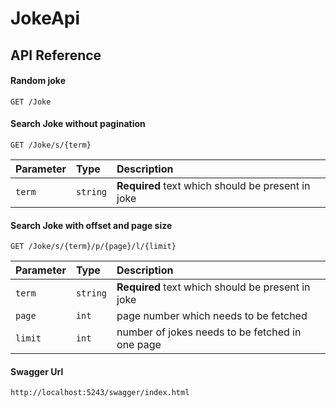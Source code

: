 # JokeApi

## API Reference

#### Random joke

```http
GET /Joke
```

#### Search Joke without pagination

```http
GET /Joke/s/{term}
```

| Parameter | Type     | Description                       |
| :-------- | :------- | :-------------------------------- |
| `term`      | `string` | **Required** text which should be present in joke |

#### Search Joke with offset and page size

```http
GET /Joke/s/{term}/p/{page}/l/{limit}
```
| Parameter | Type     | Description                       |
| :-------- | :------- | :-------------------------------- |
| `term`      | `string` | **Required** text which should be present in joke |
| `page`      | `int` | page number which needs to be fetched |
| `limit`      | `int` | number of jokes needs to be fetched in one page |

#### Swagger Url
```http
http://localhost:5243/swagger/index.html
```

